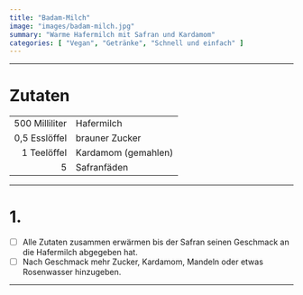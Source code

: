 ```yaml
---
title: "Badam-Milch"
image: "images/badam-milch.jpg"
summary: "Warme Hafermilch mit Safran und Kardamom"
categories: [ "Vegan", "Getränke", "Schnell und einfach" ]
---
```


---

# Zutaten

|                |                     |
|---------------:|:--------------------|
| 500 Milliliter | Hafermilch          |
|  0,5 Esslöffel | brauner Zucker      |
|    1 Teelöffel | Kardamom (gemahlen) |
|              5 | Safranfäden         |

---

# 1.

- [ ] Alle Zutaten zusammen erwärmen bis der Safran seinen Geschmack an die Hafermilch abgegeben hat.
- [ ] Nach Geschmack mehr Zucker, Kardamom, Mandeln oder etwas Rosenwasser hinzugeben.

---
